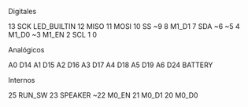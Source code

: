 Digitales

13  SCK     LED_BUILTIN
12  MISO
11  MOSI
10  SS
~9
8   M1_D1
7   SDA
~6
~5
4   M1_D0
~3   M1_EN
2   SCL
1
0

Analógicos

A0  D14
A1  D15
A2  D16
A3  D17
A4  D18
A5  D19
A6  D24     BATTERY

Internos

25  RUN_SW
23  SPEAKER
~22  M0_EN
21  M0_D1
20  M0_D0

